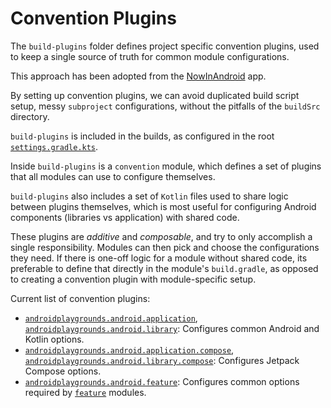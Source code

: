 # Convention Plugins
The `build-plugins` folder defines project specific convention plugins, used to keep a single 
source of truth for common module configurations.

This approach has been adopted from the 
[NowInAndroid](https://www.github.com/android/nowinandroid/tree/main/build-logic) app.

By setting up convention plugins, we can avoid duplicated build script setup, messy `subproject` 
configurations, without the pitfalls of the `buildSrc` directory.

`build-plugins` is included in the builds, as configured in the root 
[`settings.gradle.kts`](../settings.gradle.kts).

Inside `build-plugins` is a `convention` module, which defines a set of plugins that all modules 
can use to configure themselves.

`build-plugins` also includes a set of `Kotlin` files used to share logic between plugins 
themselves, which is most useful for configuring Android components (libraries vs application) 
with shared code.

These plugins are *additive* and *composable*, and try to only accomplish a single responsibility.
Modules can then pick and choose the configurations they need.
If there is one-off logic for a module without shared code, its preferable to define that directly 
in the module's `build.gradle`, as opposed to creating a convention plugin with module-specific 
setup.

Current list of convention plugins:

- [`androidplaygrounds.android.application`](convention/src/main/kotlin/AndroidAppConventionPlugin.kt),
  [`androidplaygrounds.android.library`](convention/src/main/kotlin/AndroidLibConventionPlugin.kt):
  Configures common Android and Kotlin options.
- [`androidplaygrounds.android.application.compose`](convention/src/main/kotlin/AndroidAppComposeConventionPlugin.kt),
  [`androidplaygrounds.android.library.compose`](convention/src/main/kotlin/AndroidLibComposeConventionPlugin.kt):
  Configures Jetpack Compose options.
- [`androidplaygrounds.android.feature`](convention/src/main/kotlin/AndroidFeatureConventionPlugin.kt):
  Configures common options required by [`feature`](../feature) modules.
